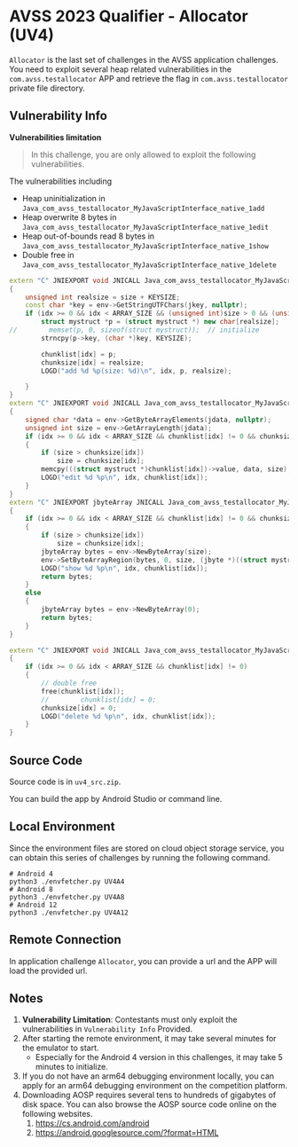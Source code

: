 # AVSS 2023 Qualifier - Allocator (UV4)

`Allocator` is the last set of challenges in the AVSS application challenges. You need to exploit several heap related vulnerabilities in the `com.avss.testallocator` APP and retrieve the flag in `com.avss.testallocator` private file directory.



## Vulnerability Info

**Vulnerabilities limitation**

> In this challenge, you are only allowed to exploit the following vulnerabilities.

The vulnerabilities including

- Heap uninitialization in `Java_com_avss_testallocator_MyJavaScriptInterface_native_1add`
- Heap overwrite 8 bytes in `Java_com_avss_testallocator_MyJavaScriptInterface_native_1edit`
- Heap out-of-bounds read 8 bytes in `Java_com_avss_testallocator_MyJavaScriptInterface_native_1show`
- Double free in `Java_com_avss_testallocator_MyJavaScriptInterface_native_1delete`

```cpp
extern "C" JNIEXPORT void JNICALL Java_com_avss_testallocator_MyJavaScriptInterface_native_1add(JNIEnv *env, jobject thiz, jint idx, jstring jkey, jint size)
{
    unsigned int realsize = size + KEYSIZE;
    const char *key = env->GetStringUTFChars(jkey, nullptr);
    if (idx >= 0 && idx < ARRAY_SIZE && (unsigned int)size > 0 && (unsigned int)realsize <= MAXSIZE) {
        struct mystruct *p = (struct mystruct *) new char[realsize];
//        memset(p, 0, sizeof(struct mystruct));  // initialize
        strncpy(p->key, (char *)key, KEYSIZE);

        chunklist[idx] = p;
        chunksize[idx] = realsize;
        LOGD("add %d %p(size: %d)\n", idx, p, realsize);

    }
}
extern "C" JNIEXPORT void JNICALL Java_com_avss_testallocator_MyJavaScriptInterface_native_1edit(JNIEnv *env, jobject thiz, jint idx, jbyteArray jdata)
{
    signed char *data = env->GetByteArrayElements(jdata, nullptr);
    unsigned int size = env->GetArrayLength(jdata);
    if (idx >= 0 && idx < ARRAY_SIZE && chunklist[idx] != 0 && chunksize[idx] != 0)
    {
        if (size > chunksize[idx])
            size = chunksize[idx];
        memcpy(((struct mystruct *)chunklist[idx])->value, data, size); // overflow 8 bytes
        LOGD("edit %d %p\n", idx, chunklist[idx]);
    }
}
extern "C" JNIEXPORT jbyteArray JNICALL Java_com_avss_testallocator_MyJavaScriptInterface_native_1show(JNIEnv *env, jobject thiz, jint idx, jint size)
{
    if (idx >= 0 && idx < ARRAY_SIZE && chunklist[idx] != 0 && chunksize[idx] != 0)
    {
        if (size > chunksize[idx])
            size = chunksize[idx];
        jbyteArray bytes = env->NewByteArray(size);
        env->SetByteArrayRegion(bytes, 0, size, (jbyte *)((struct mystruct *)chunklist[idx])->value); // overread 8 bytes
        LOGD("show %d %p\n", idx, chunklist[idx]);
        return bytes;
    }
    else
    {
        jbyteArray bytes = env->NewByteArray(0);
        return bytes;
    }
}

extern "C" JNIEXPORT void JNICALL Java_com_avss_testallocator_MyJavaScriptInterface_native_1delete(JNIEnv *env, jobject thiz, jint idx)
{
    if (idx >= 0 && idx < ARRAY_SIZE && chunklist[idx] != 0)
    {
        // double free
        free(chunklist[idx]);
        //        chunklist[idx] = 0;
        chunksize[idx] = 0;
        LOGD("delete %d %p\n", idx, chunklist[idx]);
    }
}
```



## Source Code

Source code is in `uv4_src.zip`.

You can build the app by Android Studio or command line.



## Local Environment

Since the environment files are stored on cloud object storage service, you can obtain this series of challenges by running the following command.

```
# Android 4
python3 ./envfetcher.py UV4A4
# Android 8
python3 ./envfetcher.py UV4A8
# Android 12
python3 ./envfetcher.py UV4A12
```



## Remote Connection

In application challenge `Allocator`,  you can provide a url and the APP will load the provided url.



## Notes

1. **Vulnerability Limitation**: Contestants must only exploit the vulnerabilities in `Vulnerability Info` Provided.
2. After starting the remote environment, it may take several minutes for the emulator to start.
   - Especially for the Android 4 version in this challenges, it may take 5 minutes to initialize.
3. If you do not have an arm64 debugging environment locally, you can apply for an arm64 debugging environment on the competition platform.
4. Downloading AOSP requires several tens to hundreds of gigabytes of disk space. You can also browse the AOSP source code online on the following websites.
   1. https://cs.android.com/android
   2. https://android.googlesource.com/?format=HTML
